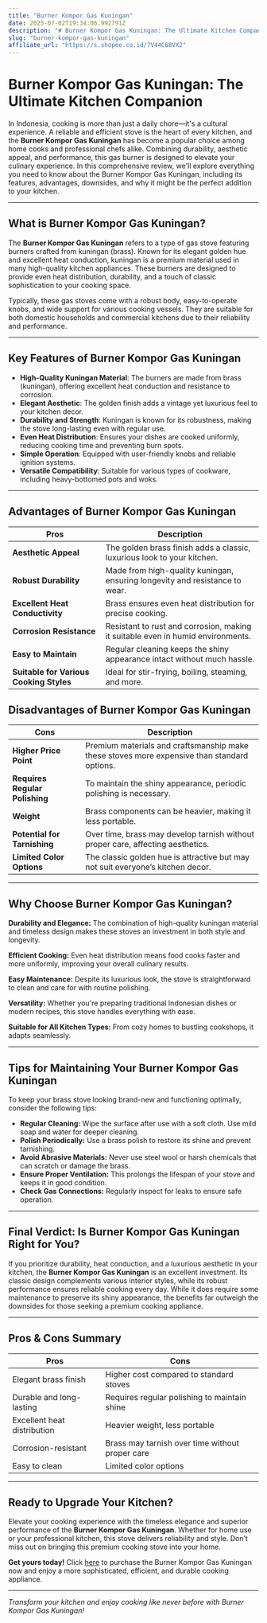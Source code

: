 ```yaml
---
title: "Burner Kompor Gas Kuningan"
date: 2025-07-02T19:34:06.992791Z
description: "# Burner Kompor Gas Kuningan: The Ultimate Kitchen Companion..."
slug: "burner-kompor-gas-kuningan"
affiliate_url: "https://s.shopee.co.id/7V44C68VX2"
---
```

# Burner Kompor Gas Kuningan: The Ultimate Kitchen Companion

In Indonesia, cooking is more than just a daily chore—it's a cultural experience. A reliable and efficient stove is the heart of every kitchen, and the **Burner Kompor Gas Kuningan** has become a popular choice among home cooks and professional chefs alike. Combining durability, aesthetic appeal, and performance, this gas burner is designed to elevate your culinary experience. In this comprehensive review, we'll explore everything you need to know about the Burner Kompor Gas Kuningan, including its features, advantages, downsides, and why it might be the perfect addition to your kitchen.

---

## What is Burner Kompor Gas Kuningan?

The **Burner Kompor Gas Kuningan** refers to a type of gas stove featuring burners crafted from kuningan (brass). Known for its elegant golden hue and excellent heat conduction, kuningan is a premium material used in many high-quality kitchen appliances. These burners are designed to provide even heat distribution, durability, and a touch of classic sophistication to your cooking space.

Typically, these gas stoves come with a robust body, easy-to-operate knobs, and wide support for various cooking vessels. They are suitable for both domestic households and commercial kitchens due to their reliability and performance.

---

## Key Features of Burner Kompor Gas Kuningan

- **High-Quality Kuningan Material**: The burners are made from brass (kuningan), offering excellent heat conduction and resistance to corrosion.
- **Elegant Aesthetic**: The golden finish adds a vintage yet luxurious feel to your kitchen decor.
- **Durability and Strength**: Kuningan is known for its robustness, making the stove long-lasting even with regular use.
- **Even Heat Distribution**: Ensures your dishes are cooked uniformly, reducing cooking time and preventing burn spots.
- **Simple Operation**: Equipped with user-friendly knobs and reliable ignition systems.
- **Versatile Compatibility**: Suitable for various types of cookware, including heavy-bottomed pots and woks.

---

## Advantages of Burner Kompor Gas Kuningan

| Pros | Description |
|---------|----------------------------|
| **Aesthetic Appeal** | The golden brass finish adds a classic, luxurious look to your kitchen. |
| **Robust Durability** | Made from high-quality kuningan, ensuring longevity and resistance to wear. |
| **Excellent Heat Conductivity** | Brass ensures even heat distribution for precise cooking. |
| **Corrosion Resistance** | Resistant to rust and corrosion, making it suitable even in humid environments. |
| **Easy to Maintain** | Regular cleaning keeps the shiny appearance intact without much hassle. |
| **Suitable for Various Cooking Styles** | Ideal for stir-frying, boiling, steaming, and more. |

## Disadvantages of Burner Kompor Gas Kuningan

| Cons | Description |
|---------|------------------------------|
| **Higher Price Point** | Premium materials and craftsmanship make these stoves more expensive than standard options. |
| **Requires Regular Polishing** | To maintain the shiny appearance, periodic polishing is necessary. |
| **Weight** | Brass components can be heavier, making it less portable. |
| **Potential for Tarnishing** | Over time, brass may develop tarnish without proper care, affecting aesthetics. |
| **Limited Color Options** | The classic golden hue is attractive but may not suit everyone’s kitchen decor. |

---

## Why Choose Burner Kompor Gas Kuningan?

**Durability and Elegance:** The combination of high-quality kuningan material and timeless design makes these stoves an investment in both style and longevity.

**Efficient Cooking:** Even heat distribution means food cooks faster and more uniformly, improving your overall culinary results.

**Easy Maintenance:** Despite its luxurious look, the stove is straightforward to clean and care for with routine polishing.

**Versatility:** Whether you're preparing traditional Indonesian dishes or modern recipes, this stove handles everything with ease.

**Suitable for All Kitchen Types:** From cozy homes to bustling cookshops, it adapts seamlessly.

---

## Tips for Maintaining Your Burner Kompor Gas Kuningan

To keep your brass stove looking brand-new and functioning optimally, consider the following tips:

- **Regular Cleaning:** Wipe the surface after use with a soft cloth. Use mild soap and water for deeper cleaning.
- **Polish Periodically:** Use a brass polish to restore its shine and prevent tarnishing.
- **Avoid Abrasive Materials:** Never use steel wool or harsh chemicals that can scratch or damage the brass.
- **Ensure Proper Ventilation:** This prolongs the lifespan of your stove and keeps it in good condition.
- **Check Gas Connections:** Regularly inspect for leaks to ensure safe operation.

---

## Final Verdict: Is Burner Kompor Gas Kuningan Right for You?

If you prioritize durability, heat conduction, and a luxurious aesthetic in your kitchen, the **Burner Kompor Gas Kuningan** is an excellent investment. Its classic design complements various interior styles, while its robust performance ensures reliable cooking every day. While it does require some maintenance to preserve its shiny appearance, the benefits far outweigh the downsides for those seeking a premium cooking appliance.

---

## Pros & Cons Summary

| **Pros** | **Cons** |
|------------|--------------|
| Elegant brass finish | Higher cost compared to standard stoves |
| Durable and long-lasting | Requires regular polishing to maintain shine |
| Excellent heat distribution | Heavier weight, less portable |
| Corrosion-resistant | Brass may tarnish over time without proper care |
| Easy to clean | Limited color options |

---

## Ready to Upgrade Your Kitchen?

Elevate your cooking experience with the timeless elegance and superior performance of the **Burner Kompor Gas Kuningan**. Whether for home use or your professional kitchen, this stove delivers reliability and style. Don’t miss out on bringing this premium cooking stove into your home.

**Get yours today!** Click [here](https://s.shopee.co.id/7V44C68VX2) to purchase the Burner Kompor Gas Kuningan now and enjoy a more sophisticated, efficient, and durable cooking appliance.

---

*Transform your kitchen and enjoy cooking like never before with Burner Kompor Gas Kuningan!*